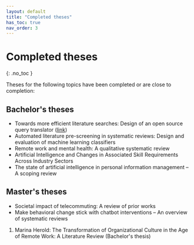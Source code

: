 ```yaml
---
layout: default
title: "Completed theses"
has_toc: true
nav_order: 3
---
```


# Completed theses
{: .no_toc }

Theses for the following topics have been completed or are close to completion:


## Bachelor's theses

- Towards more efficient literature searches: Design of an open source query translator ([link](https://github.com/CoLRev-Environment/search-query))
- Automated literature pre-screening in systematic reviews: Design and evaluation of machine learning classifiers
- Remote work and mental health: A qualitative systematic review
- Artificial Intelligence and Changes in Associated Skill Requirements Across Industry Sectors
- The state of artificial intelligence in personal information management – A scoping review

## Master's theses

- Societal impact of telecommuting: A review of prior works
- Make behavioral change stick with chatbot interventions – An overview of systematic reviews

1. Marina Herold: The Transformation of Organizational Culture in the Age of Remote Work: A Literature Review (Bachelor's thesis)
